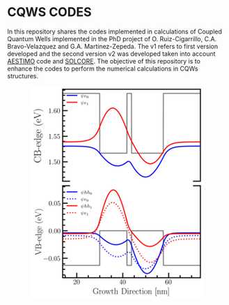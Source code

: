 # CQWS CODES
In this repository shares the codes implemented in calculations of Coupled Quantum Wells implemented in the PhD project of O. Ruiz-Cigarrillo, C.A. Bravo-Velazquez and G.A. Martinez-Zepeda. The v1 refers to first version developed and the second version v2 was developed taken into account  [AESTIMO](https://www.aestimosolver.org/) code and [SOLCORE](https://www.solcore.solar/). The objective of this repository is to enhance the codes to perform the numerical calculations in CQWs structures. 
<p align=center>
  <img src="cqws-v2/plots/m43172.png" width="400">
</p>

